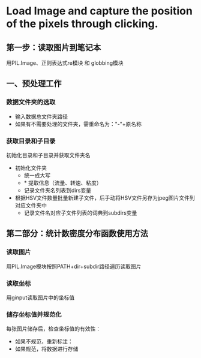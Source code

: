 # Load Image and capture the position of the pixels through clicking.

## 第一步：读取图片到笔记本
用PIL.Image、正则表达式re模块 和 globbing模块

## 一、预处理工作

### 数据文件夹的选取
- 输入数据总文件夹路径
- 如果有不需要处理的文件夹，需重命名为："-"+原名称
### 获取目录和子目录
初始化目录和子目录并获取文件夹名

- 初始化文件夹
    - 统一成大写
    - \* 提取信息（流量、转速、粘度）
    - 记录文件夹名列表到dirs变量
- 根据HSV文件数量批量新建子文件，后手动将HSV文件另存为jpeg图片文件到对应文件夹中
    - 记录文件名对应子文件列表的词典到subdirs变量
    

## 第二部分：统计数密度分布函数使用方法
### 读取图片
用PIL.Image模块按照PATH+dir+subdir路径遍历读取图片
### 读取坐标
用ginput读取图片中的坐标值
### 储存坐标值并规范化
每张图片储存后，检查坐标值的有效性：
- 如果不规范，重新标注：
- 如果规范，将数据进行存储